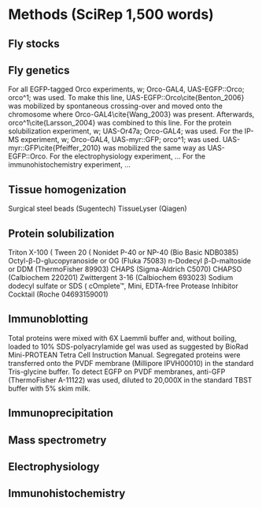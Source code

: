 #  Methods (SciRep 1,500 words)
## Fly stocks 

## Fly genetics
For all EGFP-tagged Orco experiments, w; Orco-GAL4, UAS-EGFP::Orco; orco^1; was used. To make this line, UAS-EGFP::Orco\cite{Benton_2006} was mobilized by spontaneous crossing-over and moved onto the chromosome where Orco-GAL4\cite{Wang_2003} was present. Afterwards, orco^1\cite{Larsson_2004} was combined to this line. For the protein solubilization experiment, w; UAS-Or47a; Orco-GAL4; was used. For the IP-MS experiment, w; Orco-GAL4, UAS-myr::GFP; orco^1; was used. UAS-myr::GFP\cite{Pfeiffer_2010} was mobilized the same way as UAS-EGFP::Orco. For the electrophysiology experiment, ... For the immunohistochemistry experiment, ...

## Tissue homogenization
Surgical steel beads (Sugentech)
TissueLyser (Qiagen)

## Protein solubilization
Triton X-100 (
Tween 20 (
Nonidet P-40 or NP-40 (Bio Basic NDB0385)
Octyl-β-D-glucopyranoside or OG (Fluka 75083)
n-Dodecyl β-D-maltoside or DDM (ThermoFisher 89903)
CHAPS (Sigma-Aldrich C5070)
CHAPSO (Calbiochem 220201)
Zwittergent 3-16 (Calbiochem 693023)
Sodium dodecyl sulfate or SDS (
cOmplete™, Mini, EDTA-free Protease Inhibitor Cocktail (Roche 04693159001)

## Immunoblotting
Total proteins were mixed with 6X Laemmli buffer and, without boiling, loaded to 10% SDS-polyacrylamide gel was used as suggested by BioRad Mini-PROTEAN Tetra Cell Instruction Manual. Segregated proteins were transferred onto the PVDF membrane (Millipore IPVH00010) in the standard Tris-glycine buffer. To detect EGFP on PVDF membranes, anti-GFP (ThermoFisher A-11122) was used, diluted to 20,000X in the standard TBST buffer with 5% skim milk.

## Immunoprecipitation


## Mass spectrometry

## Electrophysiology

## Immunohistochemistry 